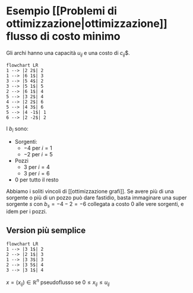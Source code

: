 # Esempio [[Problemi di ottimizzazione|ottimizzazione]] flusso di costo minimo

Gli archi hanno una capacità $u_{ij}$ e una costo di $c_{ij}$$.

```mermaid
flowchart LR
1 --> |2 2$| 2
1 --> |6 1$| 3
3 --> |5 4$| 2
3 --> |5 1$| 5
2 --> |6 1$| 4
5 --> |3 2$| 4
4 --> |2 2$| 6
5 --> |4 3$| 6
5 --> |4 -1$| 1
6 --> |2 -2$| 2
```

I $b_i$ sono:
- Sorgenti:
	- $-4$ per $i=1$
	- $-2$ per $i=5$
- Pozzi
	- $3$ per $i=4$
	- $3$ per $i=6$
- $0$ per tutto il resto

Abbiamo i soliti vincoli di [[ottimizzazione grafi]]. Se avere più di una sorgente o più di un pozzo può dare fastidio, basta immaginare una super sorgente $s$ con $b_s=-4-2=-6$ collegata a costo 0 alle vere sorgenti, e idem per i pozzi.

## Version più semplice

```mermaid
flowchart LR
1 --> |3 1$| 2
2 --> |2 1$| 3
1 --> |3 3$| 3
2 --> |3 5$| 4
3 --> |3 1$| 4
```

$x=(x_{ij})∈ℝ^n$ pseudoflusso se $0≤x_{ij}≤u_{ij}$